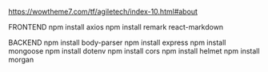 https://wowtheme7.com/tf/agiletech/index-10.html#about

FRONTEND
npm install axios
npm install remark react-markdown

BACKEND
npm install body-parser
npm install express
npm install mongoose
npm install dotenv
npm install cors
npm install helmet
npm install morgan
